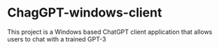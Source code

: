 # ChagGPT-windows-client
This project is a Windows based ChatGPT client application that allows users to chat with a trained GPT-3
